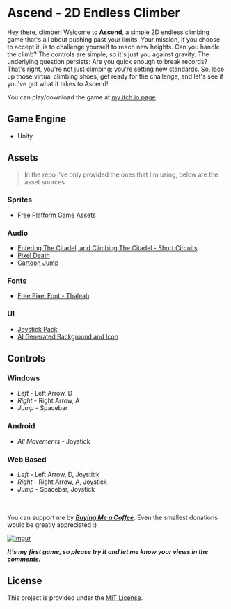 # Ascend - 2D Endless Climber
Hey there, climber! Welcome to **Ascend**, a simple 2D endless climbing game that's all about pushing past your limits. Your mission, if you choose to accept it, is to challenge yourself to reach new heights. Can you handle the climb? The controls are simple, so it's just you against gravity. The underlying question persists: Are you quick enough to break records? That's right, you're not just climbing; you're setting new standards. So, lace up those virtual climbing shoes, get ready for the challenge, and let's see if you've got what it takes to Ascend!

You can play/download the game at [my itch.io page](https://maxx-devs.itch.io/ascend).

## Game Engine
- Unity

## Assets
> In the repo I've only provided the ones that I'm using, below are the asset sources.
### Sprites
- [Free Platform Game Assets](https://assetstore.unity.com/packages/2d/environments/free-platform-game-assets-85838)

### Audio
- [Entering The Citadel, and Climbing The Citadel - Short Circuits](https://brevynmusic.itch.io/short-circuits-energetic-8-bit)
- [Pixel Death](https://pixabay.com/sound-effects/pixel-death-66829/)
- [Cartoon Jump](https://pixabay.com/sound-effects/cartoon-jump-6462/)

### Fonts
- [Free Pixel Font - Thaleah](https://assetstore.unity.com/packages/2d/fonts/free-pixel-font-thaleah-140059)

### UI
- [Joystick Pack](https://assetstore.unity.com/packages/tools/input-management/joystick-pack-107631)
- [AI Generated Background and Icon](https://playgroundai.com/)

## Controls
### Windows
- *Left* - Left Arrow, D
- *Right* - Right Arrow, A
- *Jump* - Spacebar

### Android
- *All Movements* - Joystick

### Web Based
- *Left* - Left Arrow, D, Joystick
- *Right* - Right Arrow, A, Joystick
- *Jump* - Spacebar, Joystick

<br/><br/>
You can support me by [***Buying Me a Coffee***](https://www.buymeacoffee.com/maxxdevs). Even the smallest donations would be greatly appreciated :)

[![Imgur](https://i.imgur.com/hywqSIV.png)](https://www.buymeacoffee.com/maxxdevs)

***It's my first game, so please try it and let me know your views in the [comments](https://maxx-devs.itch.io/ascend).***

## License
This project is provided under the [MIT License](https://github.com/pratham-jaiswal/two-wheeler-traffic-rule-violation/blob/main/LICENSE).